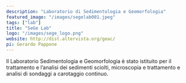 ```yaml
---
description: "Laboratorio di Sedimentologia e Geomorfologia"
featured_image: "/images/segelab001.jpeg"
tags: ["lab"]
title: "SeGe Lab"
logo: "/images/sege_logo.png"
website: http://dist.altervista.org/geac/
pi: Gerardo Pappone
---
```


Il Laboratorio Sedimentologia e Geomorfologia è stato istituito per il trattamento e l’analisi dei sedimenti sciolti, microscopia e trattamento e analisi di sondaggi a carotaggio continuo.

